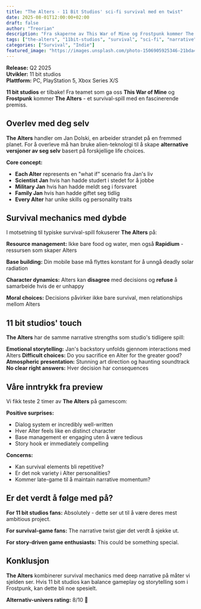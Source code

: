 ```yaml
---
title: "The Alters - 11 Bit Studios' sci-fi survival med en twist"
date: 2025-08-01T12:00:00+02:00
draft: false
author: "Treorian"
description: "Fra skaperne av This War of Mine og Frostpunk kommer The Alters - et survival-spill hvor du må samarbeide med alternative versjoner av deg selv"
tags: ["the-alters", "11bit-studios", "survival", "sci-fi", "narrative"]
categories: ["Survival", "Indie"]
featured_image: "https://images.unsplash.com/photo-1506905925346-21bda4d32df4?w=800"
---
```


**Release:** Q2 2025  
**Utvikler:** 11 bit studios  
**Plattform:** PC, PlayStation 5, Xbox Series X/S  

**11 bit studios** er tilbake! Fra teamet som ga oss **This War of Mine** og **Frostpunk** kommer **The Alters** - et survival-spill med en fascinerende premiss.

## Overlev med deg selv

**The Alters** handler om Jan Dolski, en arbeider strandet på en fremmed planet. For å overleve må han bruke alien-teknologi til å skape **alternative versjoner av seg selv** basert på forskjellige life choices.

**Core concept:**
- **Each Alter** represents en "what if" scenario fra Jan's liv
- **Scientist Jan** hvis han hadde studert i stedet for å jobbe  
- **Military Jan** hvis han hadde meldt seg i forsvaret
- **Family Jan** hvis han hadde giftet seg tidlig
- **Every Alter** har unike skills og personality traits

## Survival mechanics med dybde

I motsetning til typiske survival-spill fokuserer **The Alters** på:

**Resource management:** Ikke bare food og water, men også **Rapidium** - ressursen som skaper Alters

**Base building:** Din mobile base må flyttes konstant for å unngå deadly solar radiation

**Character dynamics:** Alters kan **disagree** med decisions og **refuse** å samarbeide hvis de er unhappy

**Moral choices:** Decisions påvirker ikke bare survival, men relationships mellom Alters

## 11 bit studios' touch

**The Alters** har de samme narrative strengths som studio's tidligere spill:

**Emotional storytelling:** Jan's backstory unfolds gjennom interactions med Alters
**Difficult choices:** Do you sacrifice en Alter for the greater good?
**Atmospheric presentation:** Stunning art direction og haunting soundtrack
**No clear right answers:** Hver decision har consequences

## Våre inntrykk fra preview

Vi fikk teste 2 timer av **The Alters** på gamescom:

**Positive surprises:**
- Dialog system er incredibly well-written
- Hver Alter feels like en distinct character  
- Base management er engaging uten å være tedious
- Story hook er immediately compelling

**Concerns:**
- Kan survival elements bli repetitive?
- Er det nok variety i Alter personalities?
- Kommer late-game til å maintain narrative momentum?

## Er det verdt å følge med på?

**For 11 bit studios fans:** Absolutely - dette ser ut til å være deres mest ambitious project.

**For survival-game fans:** The narrative twist gjør det verdt å sjekke ut.

**For story-driven game enthusiasts:** This could be something special.

## Konklusjon

**The Alters** kombinerer survival mechanics med deep narrative på måter vi sjelden ser. Hvis 11 bit studios kan balance gameplay og storytelling som i Frostpunk, kan dette bli noe spesielt.

**Alternativ-univers rating:** 8/10 🌟